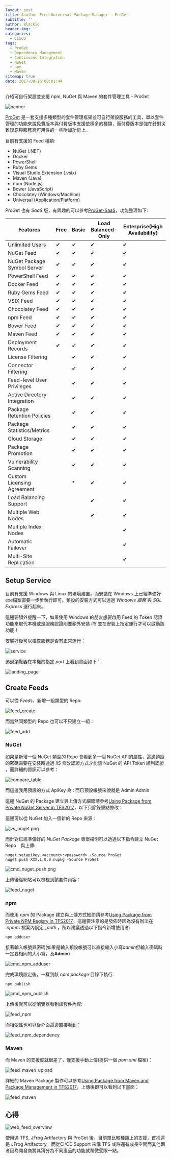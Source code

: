 ```yaml
---
layout: post
title: Another Free Universal Package Manager - ProGet
subtitle: ''
author: Blackie
header-img: ''
categories:
  - CI&CD
tags:
  - ProGet
  - Dependency Management
  - Continuous Integration
  - NuGet
  - npm
  - Maven
sitemap: true
date: 2017-08-16 00:01:44
---
```


介紹可自行架設並支援 npm, NuGet 與 Maven 的套件管理工具 - ProGet

<!-- More -->

![banner](banner.png)

[ProGet](http://inedo.com/proget) 是一套支援多種類型的套件管理框架並可自行架設服務的工具，單以套件管理的功能來說免費版本與付費版本支援依樣多的種類，而付費版本是強在針對災難復原與服務高可用性的一些附加功能上。

目前有支援的 Feed 種類:

- NuGet (.NET)
- Docker
- PowerShell
- Ruby Gems
- Visual Studio Extension (.vsix)
- Maven (Java)
- npm (Node.js)
- Bower (JavaScript)
- Chocolatey (Windows/Machine)
- Universal (Application/Platform)

ProGet 也有 *SaaS* 版，有興趣的可以參考[ProGet-SaaS](http://inedo.com/proget/pricing/saas-request)，功能整理如下:

| Features                     | Free | Basic | Load Balanced-Only | Enterprise(High Availability) | 
|------------------------------|------|-------|--------------------|-------------------------------| 
| Unlimited Users              | ✔    | ✔     | ✔                  | ✔                             | 
| NuGet Feed                   | ✔    | ✔     | ✔                  | ✔                             | 
| NuGet Package Symbol Server  | ✔    | ✔     | ✔                  | ✔                             | 
| PowerShell Feed              | ✔    | ✔     | ✔                  | ✔                             | 
| Docker Feed                  | ✔    | ✔     | ✔                  | ✔                             | 
| Ruby Gems Feed               | ✔    | ✔     | ✔                  | ✔                             | 
| VSIX Feed                    | ✔    | ✔     | ✔                  | ✔                             | 
| Chocolatey Feed              | ✔    | ✔     | ✔                  | ✔                             | 
| npm Feed                     | ✔    | ✔     | ✔                  | ✔                             | 
| Bower Feed                   | ✔    | ✔     | ✔                  | ✔                             | 
| Maven Feed                   | ✔    | ✔     | ✔                  | ✔                             | 
| Deployment Records           | ✔    | ✔     | ✔                  | ✔                             | 
| License Filtering            |      | ✔     | ✔                  | ✔                             | 
| Connector Filtering          |      | ✔     | ✔                  | ✔                             | 
| Feed-level User Privileges   |      | ✔     | ✔                  | ✔                             | 
| Active Directory Integration |      | ✔     | ✔                  | ✔                             | 
| Package Retention Policies   |      | ✔     | ✔                  | ✔                             | 
| Package Statistics/Metrics   |      | ✔     | ✔                  | ✔                             | 
| Cloud Storage                |      | ✔     | ✔                  | ✔                             | 
| Package Promotion            |      | ✔     | ✔                  | ✔                             | 
| Vulnerability Scanning       |      | ✔     | ✔                  | ✔                             | 
| Custom Licensing Agreement   |      | *     | ✔                  | ✔                             | 
| Load Balancing Support       |      |       | ✔                  | ✔                             | 
| Multiple Web Nodes           |      |       | ✔                  | ✔                             | 
| Multiple Index Nodes         |      |       |                    | ✔                             | 
| Automatic Failover           |      |       |                    | ✔                             | 
| Multi-Site Replication       |      |       |                    | ✔                             | 

## Setup Service ##

目前有支援 Windows 與 Linux 的環境建置，而安裝在 Windows 上已經準備好exe檔案直要一步步執行即可。預設的安裝方式可以透過 *Windows 服務* 與 *SQL Express* 運行起來。

這邊要額外提醒一下，如果使用 Windows 的朋友想要啟用 Feed 的 Token 認證功能來取代本機或是服務認證則要額外安裝 *IIS* 並在安裝上指定運行才可以啟動該功能！

安裝好後可以檢查服務是否有正常運行：

![service](service.png)

透過瀏覽器在本機的指定 *port* 上看到畫面如下：

![landing_page](landing_page.png)

## Create Feeds ##

可以從 *Feeds*，新增一組類型的 Repo:

![feed_create](feed_create.png)

而當然同類型的 Repo 也可以不只建立一組：

![feed_add](feed_add.png)

### NuGet ###

如果是新增一個 NuGet 類型的 Repo 會看到多一個 NuGet API的屬性，這邊預設的密碼需要在安裝時透過 *IIS* 修改認證方式才能讓 NuGet 的 API Token 順利認證 ，而詳細的資訊可以參考：

![compare_table](compare_table.png)

而這邊我用預設的方式 ApiKey 為 <account>:<password> 而已預設帳號來說就是 Admin:Admin

這邊 NuGet 的 Package 建立與上傳方式細節請參考[Using Package from Private NuGet Server in TFS2017](https://blackie1019.github.io/2017/08/03/Using-Package-from-Private-NuGet-Server-in-TFS2017/)，以下只節錄重點修改：

這邊可以從 NuGet 加入一個新的 Repo 來源：

![vs_nuget.png](vs_nuget.png)

而針對已經準備好的 *NuGet Package* 專案檔則可以透過以下指令建立 NuGet Repo　與上傳:

    nuget setapikey <account>:<password> -Source ProGet
    nuget push XXX.1.0.0.nupkg -Source ProGet

![cmd_nuget_push.png](cmd_nuget_push.png)

上傳後從網站可以檢視到該套件內容：

![feed_nuget](feed_nuget.png)

### npm ###

而使用 *npm* 的 Package 建立與上傳方式細節請參考[Using Package from Private NPM Regisry in TFS2017](https://blackie1019.github.io/2017/08/06/Using-Package-from-Private-NPM-Registry-in-TFS2017/)，這邊要注意的是發佈時因為沒有辦法在 *.npmrc* 檔案內設定 *_auth* ，所以建議透過以下指令新增使用者:

    npm adduser

接著輸入帳號與密碼(如果是輸入預設帳號可以直接輸入小寫*admin*但輸入密碼時一定要相同的大小寫，及**Admin**)

![cmd_npm_adduser](cmd_npm_adduser.png)

完成環境設定後，一樣到該 *npm package* 目錄下執行:

    npm publish

![cmd_npm_publish](cmd_npm_publish.png)

上傳後就可以從瀏覽器看到該套件內容:

![feed_npm](feed_npm.png)

而相依性也可以從介面這邊直接看到：

![feed_npm_dependency](feed_npm_dependency.png)

### Maven ###

而 Maven 的支援度就很差了，僅支援手動上傳(提供一個 *pom.xml* 檔案)：

![feed_maven_upload](feed_maven_upload.png)

詳細的 Maven Package 製作可以參考[Using Package from Maven and Package Management in TFS2017](https://blackie1019.github.io/2017/08/15/Using-Package-from-Maven-and-Package-Management-in-TFS2017/)，上傳後即可以看到以下畫面：

![feed_maven](feed_maven.png)

## 心得 ##

![web_feed_overview](web_feed_overview.png)

使用過 TFS, JFrog Artifactory 與 ProGet 後，目前單比較種類上的支援，首推還是 JFrog Artifactory。而從CI/CD Support 來講 TFS 或許還有成長空間而其他兩者因為開發商將其猜分為不同產品的功能就稍微受限一點。